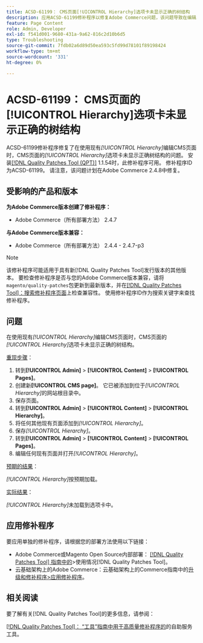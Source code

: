 ```yaml
---
title: ACSD-61199： CMS页面[!UICONTROL Hierarchy]选项卡未显示正确的树结构
description: 应用ACSD-61199修补程序以修复Adobe Commerce问题，该问题导致在编辑具有现有*[!UICONTROL Hierarchy]*的CMS页面时，CMS页面的*[!UICONTROL Hierarchy]*选项卡未显示正确的树结构。
feature: Page Content
role: Admin, Developer
exl-id: f541d001-9680-431a-9a62-816c2d10b6d5
type: Troubleshooting
source-git-commit: 7fdb02a6d89d50ea593c5fd99d78101f89198424
workflow-type: tm+mt
source-wordcount: '331'
ht-degree: 0%

---
```


# ACSD-61199： CMS页面的[!UICONTROL Hierarchy]选项卡未显示正确的树结构

ACSD-61199修补程序修复了在使用现有&#x200B;*[!UICONTROL Hierarchy]*&#x200B;编辑CMS页面时，CMS页面的&#x200B;*[!UICONTROL Hierarchy]*&#x200B;选项卡未显示正确树结构的问题。 安装[[!DNL Quality Patches Tool (QPT)]](/help/tools/quality-patches-tool/quality-patches-tool-to-self-serve-quality-patches.md) 1.1.54时，此修补程序可用。 修补程序ID为ACSD-61199。 请注意，该问题计划在Adobe Commerce 2.4.8中修复。

## 受影响的产品和版本

**为Adobe Commerce版本创建了修补程序：**

* Adobe Commerce（所有部署方法） 2.4.7

**与Adobe Commerce版本兼容：**

* Adobe Commerce（所有部署方法） 2.4.4 - 2.4.7-p3

>[!NOTE]
>
>该修补程序可能适用于具有新[!DNL Quality Patches Tool]发行版本的其他版本。 要检查修补程序是否与您的Adobe Commerce版本兼容，请将`magento/quality-patches`包更新到最新版本，并在[[!DNL Quality Patches Tool]：搜索修补程序页面](https://experienceleague.adobe.com/tools/commerce-quality-patches/index.html)上检查兼容性。 使用修补程序ID作为搜索关键字来查找修补程序。

## 问题

在使用现有&#x200B;*[!UICONTROL Hierarchy]*&#x200B;编辑CMS页面时，CMS页面的&#x200B;*[!UICONTROL Hierarchy]*&#x200B;选项卡未显示正确的树结构。

<u>重现步骤</u>：

1. 转到&#x200B;**[!UICONTROL Admin]** > **[!UICONTROL Content]** > **[!UICONTROL Pages]**。
1. 创建新&#x200B;**[!UICONTROL CMS page]**。 它已被添加到位于&#x200B;*[!UICONTROL Hierarchy]*&#x200B;的网站根目录中。
1. 保存页面。
1. 转到&#x200B;**[!UICONTROL Admin]** > **[!UICONTROL Content]** > **[!UICONTROL Hierarchy]**。
1. 将任何其他现有页面添加到&#x200B;*[!UICONTROL Hierarchy]*。
1. 保存&#x200B;*[!UICONTROL Hierarchy]*。
1. 转到&#x200B;**[!UICONTROL Admin]** > **[!UICONTROL Content]** > **[!UICONTROL Pages]**。
1. 编辑任何现有页面并打开&#x200B;*[!UICONTROL Hierarchy]*。

<u>预期的结果</u>：

*[!UICONTROL Hierarchy]*&#x200B;按预期加载。

<u>实际结果</u>：

*[!UICONTROL Hierarchy]*&#x200B;未加载到选项卡中。

## 应用修补程序

要应用单独的修补程序，请根据您的部署方法使用以下链接：

* Adobe Commerce或Magento Open Source内部部署： [[!DNL Quality Patches Tool] 指南中的](/help/tools/quality-patches-tool/usage.md)>使用情况[!DNL Quality Patches Tool]。
* 云基础架构上的Adobe Commerce：云基础架构上的Commerce指南中的[升级和修补程序>应用修补程序](https://experienceleague.adobe.com/docs/commerce-cloud-service/user-guide/develop/upgrade/apply-patches.html)。

## 相关阅读

要了解有关[!DNL Quality Patches Tool]的更多信息，请参阅：

[[!DNL Quality Patches Tool]： “工具”指南中用于高质量修补程序的](/help/tools/quality-patches-tool/quality-patches-tool-to-self-serve-quality-patches.md)的自助服务工具。
